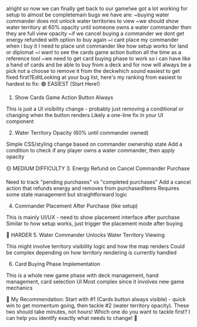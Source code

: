 alright so now we can finally get back to our game!we got a lot working for setup to almost be completemain bugs we have are:
~buying water commander does not unlock water territories to view
~we should show water territory at 60% opacity until someone owns a water commander then they are full view opacity
~if we cancel buying a commander we dont get energy refunded with option to buy again
~i cant place my commander when i buy it I need to place unit commander like how setup works for land or diplomat
~i want to see the cards game action button all the time as a reference tool
~we need to get card buying phase to work so i can have like a hand of cards and be able to buy from a deck and for now will always be a pick not a choose to remove it from the deckwhich sound easiest to get fixed first?EditLooking at your bug list, here's my ranking from easiest to hardest to fix:
🟢 EASIEST (Start Here!)
1. Show Cards Game Action Button Always

This is just a UI visibility change - probably just removing a conditional or changing when the button renders
Likely a one-line fix in your UI component

2. Water Territory Opacity (60% until commander owned)

Simple CSS/styling change based on commander ownership state
Add a condition to check if any player owns a water commander, then apply opacity

🟡 MEDIUM DIFFICULTY
3. Energy Refund on Cancel Commander Purchase

Need to track "pending purchases" vs "completed purchases"
Add a cancel action that refunds energy and removes from purchasedItems
Requires some state management but straightforward logic

4. Commander Placement After Purchase (like setup)

This is mainly UI/UX - need to show placement interface after purchase
Similar to how setup works, just trigger the placement mode after buying

🔴 HARDER
5. Water Commander Unlocks Water Territory Viewing

This might involve territory visibility logic and how the map renders
Could be complex depending on how territory rendering is currently handled

6. Card Buying Phase Implementation

This is a whole new game phase with deck management, hand management, card selection UI
Most complex since it involves new game mechanics

🎯 My Recommendation:
Start with #1 (Cards button always visible) - quick win to get momentum going, then tackle #2 (water territory opacity). These two should take minutes, not hours!
Which one do you want to tackle first? I can help you identify exactly what needs to change! 🚀
